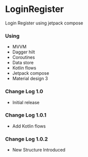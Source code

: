 # LoginRegister
Login Register using jetpack compose

<h3>Using</h3>
<ul>
  <li>MVVM</li>
  <li>Dagger hilt</li>
  <li>Coroutines</li>
  <li>Data store</li>
  <li>Kotlin flows</li>
  <li>Jetpack compose</li>
  <li>Material design 3</li>
</ul>

<h3>Change Log 1.0</h3>
<ul>
  <li>Initial release</li>
</ul>

<h3>Change Log 1.0.1</h3>
<ul>
  <li>Add Kotlin flows</li>
</ul>

<h3>Change Log 1.0.2</h3>
<ul>
  <li>New Structure Introduced</li>
</ul>
